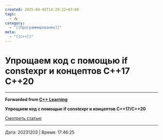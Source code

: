 ```yaml
---
created: 2025-04-05T14:29:22+03:00
tags:
  - 📥
category:
  - "[[Программирование]]"
meta:
  - "[[C++]]"
---
```


# Упрощаем код с помощью if constexpr и концептов C++17 C++20


***

**Forwarded from [C++ Learning](https://t.me/Learning_pluses/804)**

**Упрощаем код с помощью if constexpr и концептов C++17/C++20**

[Смотреть статью](https://habr.com/ru/company/otus/blog/688688/)

---

Дата: 20231203 | Время: 17:46:25

